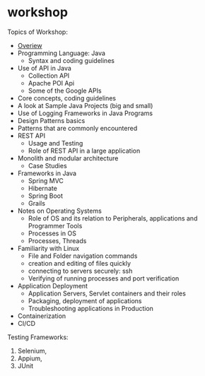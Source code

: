 # workshop

Topics of Workshop: 
* [Overiew](./Overview.md)
* Programming Language: Java
  * Syntax and coding guidelines
* Use of API in Java
  * Collection API
  * Apache POI Api
  * Some of the Google APIs
* Core concepts, coding guidelines
* A look at Sample Java Projects (big and small)
* Use of Logging Frameworks in Java Programs
* Design Patterns basics
* Patterns that are commonly encountered
* REST API
  * Usage and Testing
  * Role of REST API in a large application
* Monolith and modular architecture
  * Case Studies
* Frameworks in Java
  * Spring MVC
  * Hibernate
  * Spring Boot
  * Grails
* Notes on Operating Systems
  * Role of OS and its relation to Peripherals, applications and Programmer Tools
  * Processes in OS
  * Processes, Threads 
* Familiarity with Linux
  * File and Folder navigation commands
  * creation and editing of files quickly
  * connecting to servers securely: ssh
  * Verifying of running processes and port verification
* Application Deployment
  * Application Servers, Servlet containers and their roles
  * Packaging, deployment of applications
  * Troubleshooting applications in Production
* Containerization
* CI/CD


Testing Frameworks:
1. Selenium,
2. Appium,
3. JUnit

